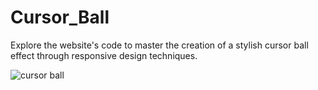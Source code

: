 # Cursor_Ball

Explore the website's code to master the creation of a stylish cursor ball effect through responsive design techniques.

![cursor ball](https://github.com/akmweb/cursor_ball/assets/150655160/ac815ffd-e29f-413f-9468-6911562fd80a)
